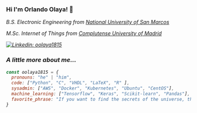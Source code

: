 ### Hi I'm Orlando Olaya! 👋

<p><em>B.S. Electronic Engineering from <a href="https://www.unmsm.edu.pe/">National University of San Marcos</a>
<p><em>M.Sc. Internet of Things from <a href="https://www.ucm.es/">Complutense University of Madrid</a>

[![Linkedin: oolaya1815](https://img.shields.io/badge/-oolaya1815-blue?style=flat-square&logo=Linkedin&logoColor=white&link=https://www.linkedin.com/in/oolaya1815/)](https://www.linkedin.com/in/oolaya1815/)

### A little more about me...

```javascript
const oolaya1815 = {
  pronouns: "he" | "him",
  code: ["Python", "C", "VHDL", "LaTeX", "R" ],
  sysadmin: ["AWS", "Docker", "Kubernetes", "Ubuntu", "CentOS"],
  machine_learning: ["Tensorflow", "Keras", "Scikit‑learn", "Pandas"],
  favorite_phrase: "If you want to find the secrets of the universe, think in terms of energy, frequency and vibration."
}
```

<!--
**oolaya1815/oolaya1815** is a ✨ _special_ ✨ repository because its `README.md` (this file) appears on your GitHub profile.

Here are some ideas to get you started:

- 🔭 I’m currently working on ...
- 🌱 I’m currently learning ...
- 👯 I’m looking to collaborate on ...
- 🤔 I’m looking for help with ...
- 💬 Ask me about ...
- 📫 How to reach me: ...
- 😄 Pronouns: ...
- ⚡ Fun fact: ...
-->
